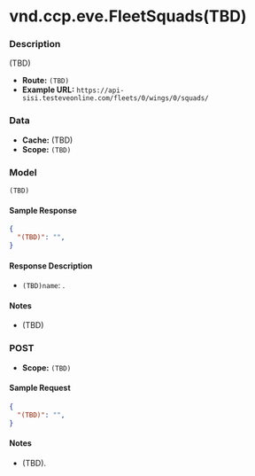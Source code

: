 # vnd.ccp.eve.FleetSquads(TBD) 

### Description
(TBD)


- **Route:** `(TBD)`
- **Example URL:** `https://api-sisi.testeveonline.com/fleets/0/wings/0/squads/`

### Data

- **Cache:** (TBD)
- **Scope:** `(TBD)`

### Model
```
(TBD)
```

#### Sample Response

```json
{
  "(TBD)": "",
}
```

#### Response Description

- `(TBD)name`: .

#### Notes

- (TBD)

### POST

- **Scope:** `(TBD)`

#### Sample Request

```json
{
  "(TBD)": "",
}
```

#### Notes

- (TBD).


